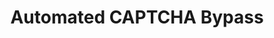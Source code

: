 ---
title: Automated CAPTCHA Bypass
parent: /tactics/08-mitigation-bypass
ref-id: TEQ-019
short-desc: An adversary equips their bot with the capability to automatically bypass CAPTCHA challenges without human interaction.
layout: technique
---
